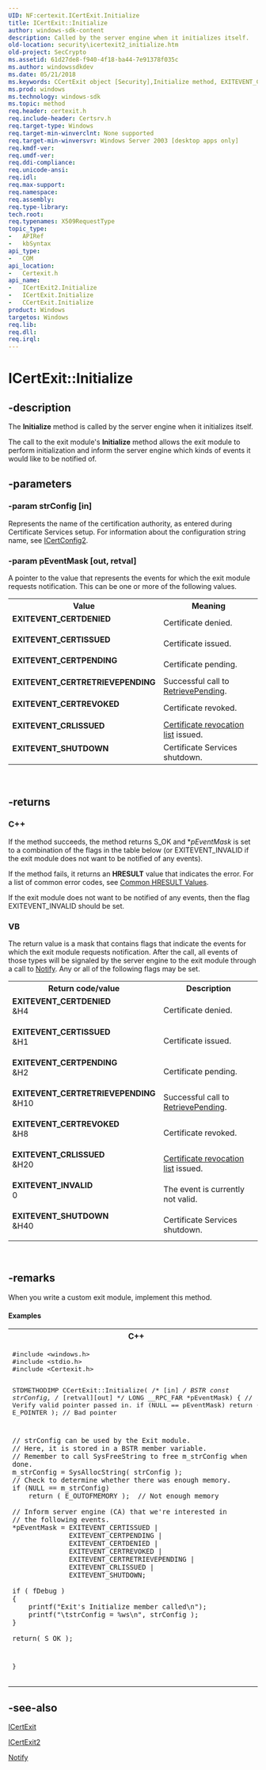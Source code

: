 ```yaml
---
UID: NF:certexit.ICertExit.Initialize
title: ICertExit::Initialize
author: windows-sdk-content
description: Called by the server engine when it initializes itself.
old-location: security\icertexit2_initialize.htm
old-project: SecCrypto
ms.assetid: 61d27de8-f940-4f18-ba44-7e91378f035c
ms.author: windowssdkdev
ms.date: 05/21/2018
ms.keywords: CCertExit object [Security],Initialize method, EXITEVENT_CERTDENIED, EXITEVENT_CERTISSUED, EXITEVENT_CERTPENDING, EXITEVENT_CERTRETRIEVEPENDING, EXITEVENT_CERTREVOKED, EXITEVENT_CRLISSUED, EXITEVENT_SHUTDOWN, ICertExit interface [Security],Initialize method, ICertExit.Initialize, ICertExit2 interface [Security],Initialize method, ICertExit2::Initialize, ICertExit::Initialize, Initialize, Initialize method [Security], Initialize method [Security],CCertExit object, Initialize method [Security],ICertExit interface, Initialize method [Security],ICertExit2 interface, _certsrv_icertexit_initialize, certexit/ICertExit2::Initialize, certexit/ICertExit::Initialize, security.icertexit2_initialize
ms.prod: windows
ms.technology: windows-sdk
ms.topic: method
req.header: certexit.h
req.include-header: Certsrv.h
req.target-type: Windows
req.target-min-winverclnt: None supported
req.target-min-winversvr: Windows Server 2003 [desktop apps only]
req.kmdf-ver: 
req.umdf-ver: 
req.ddi-compliance: 
req.unicode-ansi: 
req.idl: 
req.max-support: 
req.namespace: 
req.assembly: 
req.type-library: 
tech.root: 
req.typenames: X509RequestType
topic_type:
-	APIRef
-	kbSyntax
api_type:
-	COM
api_location:
-	Certexit.h
api_name:
-	ICertExit2.Initialize
-	ICertExit.Initialize
-	CCertExit.Initialize
product: Windows
targetos: Windows
req.lib: 
req.dll: 
req.irql: 
---
```


# ICertExit::Initialize


## -description


The <b>Initialize</b> method is called by the server engine when it initializes itself.

 The call to the exit module's <b>Initialize</b> method allows the exit module to perform initialization and inform the server engine which kinds of events it would like to be notified of.


## -parameters




### -param strConfig [in]

Represents the name of the certification authority, as entered during Certificate Services setup. For information about the configuration string name, see 
<a href="https://msdn.microsoft.com/6bac5961-f9cc-4859-affa-aa7ed152ebfa">ICertConfig2</a>.


### -param pEventMask [out, retval]

A pointer to the value that represents the events for which the exit module requests notification. This can be one or more of the following values.

<table>
<tr>
<th>Value</th>
<th>Meaning</th>
</tr>
<tr>
<td width="40%"><a id="EXITEVENT_CERTDENIED"></a><a id="exitevent_certdenied"></a><dl>
<dt><b>EXITEVENT_CERTDENIED</b></dt>
</dl>
</td>
<td width="60%">
Certificate denied.

</td>
</tr>
<tr>
<td width="40%"><a id="EXITEVENT_CERTISSUED"></a><a id="exitevent_certissued"></a><dl>
<dt><b>EXITEVENT_CERTISSUED</b></dt>
</dl>
</td>
<td width="60%">
Certificate issued.

</td>
</tr>
<tr>
<td width="40%"><a id="EXITEVENT_CERTPENDING"></a><a id="exitevent_certpending"></a><dl>
<dt><b>EXITEVENT_CERTPENDING</b></dt>
</dl>
</td>
<td width="60%">
Certificate pending.

</td>
</tr>
<tr>
<td width="40%"><a id="EXITEVENT_CERTRETRIEVEPENDING"></a><a id="exitevent_certretrievepending"></a><dl>
<dt><b>EXITEVENT_CERTRETRIEVEPENDING</b></dt>
</dl>
</td>
<td width="60%">
Successful call to 
<a href="https://msdn.microsoft.com/07a9ac57-f90e-4c5c-b563-8aebbcf8f42e">RetrievePending</a>.

</td>
</tr>
<tr>
<td width="40%"><a id="EXITEVENT_CERTREVOKED"></a><a id="exitevent_certrevoked"></a><dl>
<dt><b>EXITEVENT_CERTREVOKED</b></dt>
</dl>
</td>
<td width="60%">
Certificate revoked.

</td>
</tr>
<tr>
<td width="40%"><a id="EXITEVENT_CRLISSUED"></a><a id="exitevent_crlissued"></a><dl>
<dt><b>EXITEVENT_CRLISSUED</b></dt>
</dl>
</td>
<td width="60%">
<a href="https://msdn.microsoft.com/db46def4-bfdc-4801-a57d-d568e94a2dbb">Certificate revocation list</a> issued.

</td>
</tr>
<tr>
<td width="40%"><a id="EXITEVENT_SHUTDOWN"></a><a id="exitevent_shutdown"></a><dl>
<dt><b>EXITEVENT_SHUTDOWN</b></dt>
</dl>
</td>
<td width="60%">
Certificate Services shutdown.

</td>
</tr>
</table>
 


## -returns



<h3>C++</h3>
 If the method succeeds, the method returns S_OK and *<i>pEventMask</i> is set to a combination of the flags in the table below (or EXITEVENT_INVALID if the exit module does not want to be notified of any events).

If the method fails, it returns an <b>HRESULT</b> value that indicates the error. For a list of common error codes, see <a href="https://msdn.microsoft.com/ce52efc3-92c7-40e4-ac49-0c54049e169f">Common HRESULT Values</a>.

If the exit module does not want to be notified of any events, then the flag EXITEVENT_INVALID should be set.

<h3>VB</h3>
 The return value is a mask that contains flags that indicate the events for which the exit module requests notification. After the call, all events of those types will be signaled by the server engine to the exit module through a call to 
<a href="https://msdn.microsoft.com/ebe4ef0c-5778-4a62-b112-9b16b250814f">Notify</a>. Any or all of the following flags may be set.

<table>
<tr>
<th>Return code/value</th>
<th>Description</th>
</tr>
<tr>
<td width="40%">
<dl>
<dt><b>EXITEVENT_CERTDENIED</b></dt>
<dt>&amp;H4</dt>
</dl>
</td>
<td width="60%">
Certificate denied.

</td>
</tr>
<tr>
<td width="40%">
<dl>
<dt><b>EXITEVENT_CERTISSUED</b></dt>
<dt>&amp;H1</dt>
</dl>
</td>
<td width="60%">
Certificate issued.

</td>
</tr>
<tr>
<td width="40%">
<dl>
<dt><b>EXITEVENT_CERTPENDING</b></dt>
<dt>&amp;H2</dt>
</dl>
</td>
<td width="60%">
Certificate pending.

</td>
</tr>
<tr>
<td width="40%">
<dl>
<dt><b>EXITEVENT_CERTRETRIEVEPENDING</b></dt>
<dt>&amp;H10</dt>
</dl>
</td>
<td width="60%">
Successful call to 
<a href="https://msdn.microsoft.com/07a9ac57-f90e-4c5c-b563-8aebbcf8f42e">RetrievePending</a>.

</td>
</tr>
<tr>
<td width="40%">
<dl>
<dt><b>EXITEVENT_CERTREVOKED</b></dt>
<dt>&amp;H8</dt>
</dl>
</td>
<td width="60%">
Certificate revoked.

</td>
</tr>
<tr>
<td width="40%">
<dl>
<dt><b>EXITEVENT_CRLISSUED</b></dt>
<dt>&amp;H20</dt>
</dl>
</td>
<td width="60%">
<a href="https://msdn.microsoft.com/db46def4-bfdc-4801-a57d-d568e94a2dbb">Certificate revocation list</a> issued.

</td>
</tr>
<tr>
<td width="40%">
<dl>
<dt><b>EXITEVENT_INVALID</b></dt>
<dt>0</dt>
</dl>
</td>
<td width="60%">
The event is currently not valid.

</td>
</tr>
<tr>
<td width="40%">
<dl>
<dt><b>EXITEVENT_SHUTDOWN</b></dt>
<dt>&amp;H40</dt>
</dl>
</td>
<td width="60%">
Certificate Services shutdown.

</td>
</tr>
</table>
 




## -remarks



When you write a custom exit module, implement this method.


#### Examples

<div class="code"><span codelanguage="ManagedCPlusPlus"><table>
<tr>
<th>C++</th>
</tr>
<tr>
<td>
<pre>#include &lt;windows.h&gt;
#include &lt;stdio.h&gt;
#include &lt;Certexit.h&gt;

STDMETHODIMP CCertExit::Initialize(
    /* [in] */ BSTR const strConfig,
    /* [retval][out] */ LONG __RPC_FAR *pEventMask)
{
    // Verify valid pointer passed in.
    if (NULL == pEventMask)
        return ( E_POINTER );  // Bad pointer

    // strConfig can be used by the Exit module.
    // Here, it is stored in a BSTR member variable.
    // Remember to call SysFreeString to free m_strConfig when done.
    m_strConfig = SysAllocString( strConfig );
    // Check to determine whether there was enough memory.
    if (NULL == m_strConfig)
        return ( E_OUTOFMEMORY );  // Not enough memory

    // Inform server engine (CA) that we're interested in
    // the following events.
    *pEventMask = EXITEVENT_CERTISSUED |
                  EXITEVENT_CERTPENDING |
                  EXITEVENT_CERTDENIED |
                  EXITEVENT_CERTREVOKED |
                  EXITEVENT_CERTRETRIEVEPENDING |
                  EXITEVENT_CRLISSUED |
                  EXITEVENT_SHUTDOWN;

    if ( fDebug )
    {
        printf("Exit's Initialize member called\n");
        printf("\tstrConfig = %ws\n", strConfig );
    }

    return( S_OK );
}</pre>
</td>
</tr>
</table></span></div>



## -see-also




<a href="https://msdn.microsoft.com/731c4f3c-20b4-4f3d-8241-a94cdf656fe5">ICertExit</a>



<a href="https://msdn.microsoft.com/a9d66aeb-b596-4d50-9c07-b760cdf4f8c0">ICertExit2</a>



<a href="https://msdn.microsoft.com/ebe4ef0c-5778-4a62-b112-9b16b250814f">Notify</a>
 

 

